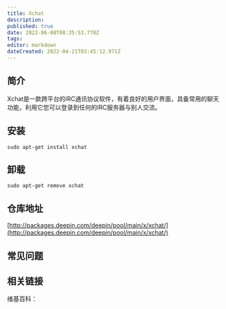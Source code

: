 ```yaml
---
title: Xchat
description: 
published: true
date: 2022-06-08T08:35:53.778Z
tags: 
editor: markdown
dateCreated: 2022-04-21T03:45:12.971Z
---
```


## 简介

Xchat是一款跨平台的IRC通讯协议软件，有着良好的用户界面，具备常用的聊天功能，利用它您可以登录到任何的IRC服务器与别人交流。

## 安装

`sudo apt-get install xchat`

## 卸载

`sudo apt-get remove xchat`

## 仓库地址

[http://packages.deepin.com/deepin/pool/main/x/xchat/](http://packages.deepin.com/deepin/pool/main/x/xchat/)

## 常见问题

## 相关链接

维基百科：
